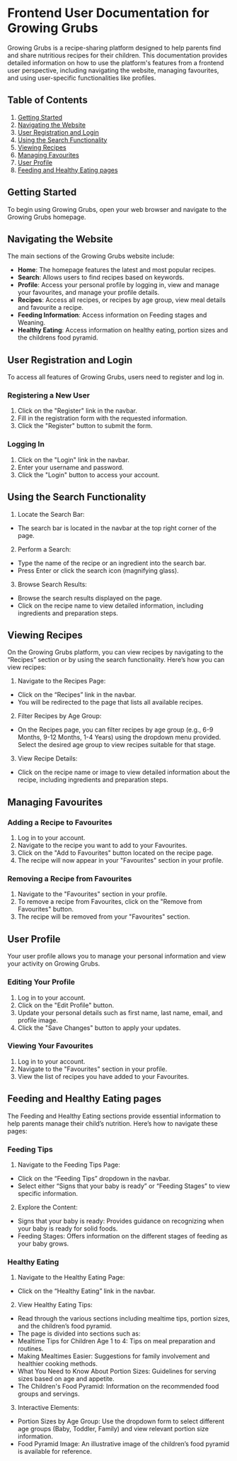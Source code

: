 # Frontend User Documentation for Growing Grubs

Growing Grubs is a recipe-sharing platform designed to help parents find and share nutritious recipes for their
children. This documentation provides detailed information on how to use the platform's features from a frontend user
perspective, including navigating the website, managing favourites, and using user-specific functionalities like
profiles.

## Table of Contents

1. [Getting Started](#getting-started)
2. [Navigating the Website](#navigating-the-website)
3. [User Registration and Login](#user-registration-and-login)
4. [Using the Search Functionality](#using-the-search-functionality)
5. [Viewing Recipes](#viewing-recipes)
5. [Managing Favourites](#managing-favourites)
6. [User Profile](#user-profile)
7. [Feeding and Healthy Eating pages](#feeding-and-healthy-eating-pages)

## Getting Started

To begin using Growing Grubs, open your web browser and navigate to the Growing Grubs homepage.

## Navigating the Website

The main sections of the Growing Grubs website include:

- **Home**: The homepage features the latest and most popular recipes.
- **Search**: Allows users to find recipes based on keywords.
- **Profile**: Access your personal profile by logging in, view and manage your favourites, and manage your profile
  details.
- **Recipes**: Access all recipes, or recipes by age group, view meal details and favourite a recipe.
- **Feeding Information**: Access information on Feeding stages and Weaning.
- **Healthy Eating**: Access information on healthy eating, portion sizes and the childrens food pyramid.

## User Registration and Login

To access all features of Growing Grubs, users need to register and log in.

### Registering a New User

1. Click on the "Register" link in the navbar.
2. Fill in the registration form with the requested information.
3. Click the "Register" button to submit the form.

### Logging In

1. Click on the "Login" link in the navbar.
2. Enter your username and password.
3. Click the "Login" button to access your account.

## Using the Search Functionality

1. Locate the Search Bar:

- The search bar is located in the navbar at the top right corner of the page.

2. Perform a Search:

- Type the name of the recipe or an ingredient into the search bar.
- Press Enter or click the search icon (magnifying glass).

3. Browse Search Results:

- Browse the search results displayed on the page.
- Click on the recipe name to view detailed information, including ingredients and preparation steps.

## Viewing Recipes

On the Growing Grubs platform, you can view recipes by navigating to the “Recipes” section or by using the search
functionality. Here’s how you can view recipes:

1. Navigate to the Recipes Page:

- Click on the “Recipes” link in the navbar.
- You will be redirected to the page that lists all available recipes.

2. Filter Recipes by Age Group:

- On the Recipes page, you can filter recipes by age group (e.g., 6-9 Months, 9-12 Months, 1-4 Years) using the dropdown
  menu provided. Select the desired age group to view recipes suitable for that stage.

3. View Recipe Details:

- Click on the recipe name or image to view detailed information about the recipe, including ingredients and preparation
  steps.

## Managing Favourites

### Adding a Recipe to Favourites

1. Log in to your account.
2. Navigate to the recipe you want to add to your Favourites.
3. Click on the "Add to Favourites" button located on the recipe page.
4. The recipe will now appear in your "Favourites" section in your profile.

### Removing a Recipe from Favourites

1. Navigate to the "Favourites" section in your profile.
2. To remove a recipe from Favourites, click on the "Remove from Favourites" button.
3. The recipe will be removed from your "Favourites" section.

## User Profile

Your user profile allows you to manage your personal information and view your activity on Growing Grubs.

### Editing Your Profile

1. Log in to your account.
3. Click on the "Edit Profile" button.
4. Update your personal details such as first name, last name, email, and profile image.
5. Click the "Save Changes" button to apply your updates.

### Viewing Your Favourites

1. Log in to your account.
2. Navigate to the "Favourites" section in your profile.
3. View the list of recipes you have added to your Favourites.

## Feeding and Healthy Eating pages

The Feeding and Healthy Eating sections provide essential information to help parents manage their child’s nutrition.
Here’s how to navigate these pages:

### Feeding Tips

1. Navigate to the Feeding Tips Page:

- Click on the “Feeding Tips” dropdown in the navbar.
- Select either “Signs that your baby is ready” or “Feeding Stages” to view specific information.

2. Explore the Content:

- Signs that your baby is ready: Provides guidance on recognizing when your baby is ready for solid foods.
- Feeding Stages: Offers information on the different stages of feeding as your baby grows.

### Healthy Eating

1. Navigate to the Healthy Eating Page:

- Click on the “Healthy Eating” link in the navbar.

2. View Healthy Eating Tips:

- Read through the various sections including mealtime tips, portion sizes, and the children’s food pyramid.
- The page is divided into sections such as:
- Mealtime Tips for Children Age 1 to 4: Tips on meal preparation and routines.
- Making Mealtimes Easier: Suggestions for family involvement and healthier cooking methods.
- What You Need to Know About Portion Sizes: Guidelines for serving sizes based on age and appetite.
- The Children's Food Pyramid: Information on the recommended food groups and servings.

3. Interactive Elements:

- Portion Sizes by Age Group: Use the dropdown form to select different age groups (Baby, Toddler, Family) and view
  relevant portion size information.
- Food Pyramid Image: An illustrative image of the children’s food pyramid is available for reference.


